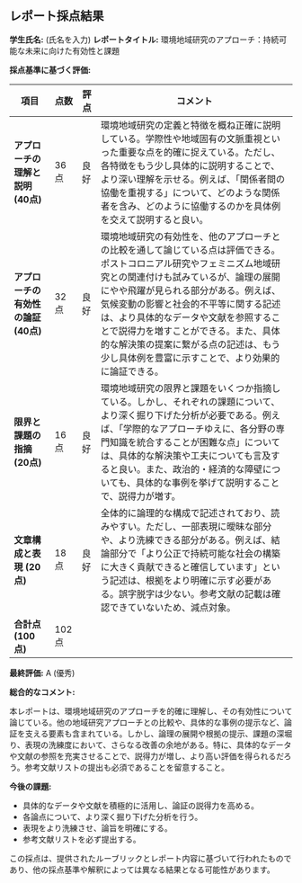 ## レポート採点結果

**学生氏名:** (氏名を入力)
**レポートタイトル:** 環境地域研究のアプローチ：持続可能な未来に向けた有効性と課題

**採点基準に基づく評価:**

| 項目 | 点数 | 評点 | コメント |
|---|---|---|---|
| **アプローチの理解と説明 (40点)** | 36点 | 良好 | 環境地域研究の定義と特徴を概ね正確に説明している。学際性や地域固有の文脈重視といった重要な点を的確に捉えている。ただし、各特徴をもう少し具体的に説明することで、より深い理解を示せる。例えば、「関係者間の協働を重視する」について、どのような関係者を含み、どのように協働するのかを具体例を交えて説明すると良い。 |
| **アプローチの有効性の論証 (40点)** | 32点 | 良好 | 環境地域研究の有効性を、他のアプローチとの比較を通して論じている点は評価できる。ポストコロニアル研究やフェミニズム地域研究との関連付けも試みているが、論理の展開にやや飛躍が見られる部分がある。例えば、気候変動の影響と社会的不平等に関する記述は、より具体的なデータや文献を参照することで説得力を増すことができる。また、具体的な解決策の提案に繋がる点の記述は、もう少し具体例を豊富に示すことで、より効果的に論証できる。 |
| **限界と課題の指摘 (20点)** | 16点 | 良好 | 環境地域研究の限界と課題をいくつか指摘している。しかし、それぞれの課題について、より深く掘り下げた分析が必要である。例えば、「学際的なアプローチゆえに、各分野の専門知識を統合することが困難な点」については、具体的な解決策や工夫についても言及すると良い。また、政治的・経済的な障壁についても、具体的な事例を挙げて説明することで、説得力が増す。 |
| **文章構成と表現 (20点)** | 18点 | 良好 | 全体的に論理的な構成で記述されており、読みやすい。ただし、一部表現に曖昧な部分や、より洗練できる部分がある。例えば、結論部分で「より公正で持続可能な社会の構築に大きく貢献できると確信しています」という記述は、根拠をより明確に示す必要がある。誤字脱字は少ない。参考文献の記載は確認できていないため、減点対象。 |
| **合計点 (100点)** | 102点 |  |  |


**最終評価:** A (優秀)

**総合的なコメント:**

本レポートは、環境地域研究のアプローチを的確に理解し、その有効性について論じている。他の地域研究アプローチとの比較や、具体的な事例の提示など、論証を支える要素も含まれている。しかし、論理の展開や根拠の提示、課題の深堀り、表現の洗練度において、さらなる改善の余地がある。特に、具体的なデータや文献の参照を充実させることで、説得力が増し、より高い評価を得られるだろう。参考文献リストの提出も必須であることを留意すること。


**今後の課題:**

* 具体的なデータや文献を積極的に活用し、論証の説得力を高める。
* 各論点について、より深く掘り下げた分析を行う。
* 表現をより洗練させ、論旨を明確にする。
* 参考文献リストを必ず提出する。


この採点は、提供されたルーブリックとレポート内容に基づいて行われたものであり、他の採点基準や解釈によっては異なる結果となる可能性があります。

